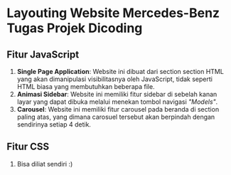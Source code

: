 # Layouting Website Mercedes-Benz Tugas Projek Dicoding

## Fitur JavaScript

1. **Single Page Application**: Website ini dibuat dari section section HTML yang akan dimanipulasi visibilitasnya oleh JavaScript, tidak seperti HTML biasa yang membutuhkan beberapa file.
2. **Animasi Sidebar**: Website ini memiliki fitur sidebar di sebelah kanan layar yang dapat dibuka melalui menekan tombol navigasi _"Models"_.
3. **Carousel**: Website ini memiliki fitur carousel pada beranda di section paling atas, yang dimana carosuel tersebut akan berpindah dengan sendirinya setiap 4 detik.

## Fitur CSS

1. Bisa diliat sendiri :)
